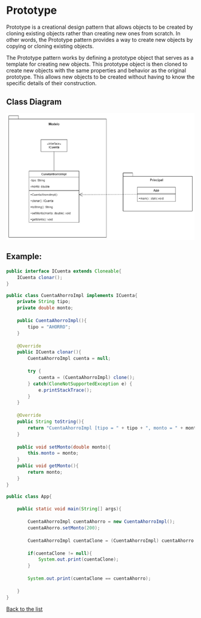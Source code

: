 # Prototype
Prototype is a creational design pattern that allows objects to be created by cloning existing objects rather than creating new ones from scratch. In other words, the Prototype pattern provides a way to create new objects by copying or cloning existing objects.

The Prototype pattern works by defining a prototype object that serves as a template for creating new objects. This prototype object is then cloned to create new objects with the same properties and behavior as the original prototype. This allows new objects to be created without having to know the specific details of their construction.

## Class Diagram
<p align="center">
    <img src="../../classDiagrams/Prototype.jpg">
</p>

## Example:

```Java 
public interface ICuenta extends Cloneable{
    ICuenta clonar();
}
```

```Java 
public class CuentaAhorroImpl implements ICuenta{
    private String tipo;
    private double monto;
    
    public CuentaAhorroImpl(){
        tipo = "AHORRO";
    }
    
    @Override
    public ICuenta clonar(){
        CuentaAhorroImpl cuenta = null;
        
        try {
            cuenta = (CuentaAhorroImpl) clone();    
        } catch(CloneNotSupportedException e) {
            e.printStackTrace();                    
        }
    }
    
    @Override 
    public String toString(){
        return "CuentaAhorroImpl [tipo = " + tipo + ", monto = " + monto +"]";
    }
    
    public void setMonto(double monto){
        this.monto = monto;
    }
    public void getMonto(){
        return monto;
    }
}
```

```Java 
public class App{
    
    public static void main(String[] args){
        
        CuentaAhorroImpl cuentaAhorro = new CuentaAhorroImpl();
        cuentaAhorro.setMonto(200);
        
        CuentaAhorroImpl cuentaClone = (CuentaAhorroImpl) cuentaAhorro.clonar();
        
        if(cuentaClone != null){
            System.out.print(cuentaClone);
        }
        
        System.out.print(cuentaClone == cuentaAhorro); 
        
    }
}
```

[Back to the list](./README.md)